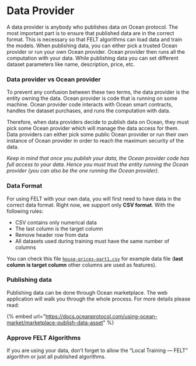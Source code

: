 # Data Provider

A data provider is anybody who publishes data on Ocean protocol. The most important part is to ensure that published data are in the correct format. This is necessary so that FELT algorithms can load data and train the models. When publishing data, you can either pick a trusted Ocean provider or run your own Ocean provider. Ocean provider then runs all the computation with your data.  While publishing data you can set different dataset parameters like name, description, price, etc.

### Data provider vs Ocean provider

To prevent any confusion between these two terms, the data provider is the entity owning the data. Ocean provider is code that is running on some machine. Ocean provider code interacts with Ocean smart contracts, handles the dataset purchases, and runs the computation with data.

Therefore, when data providers decide to publish data on Ocean, they must pick some Ocean provider which will manage the data access for them. Data providers can either pick some public Ocean provider or run their own instance of Ocean provider in order to reach the maximum security of the data.

_Keep in mind that once you publish your data, the Ocean provider code has full access to your data. Hence you must trust the entity running the Ocean provider (you can also be the one running the Ocean provider)._

### Data Format

For using FELT with your own data, you will first need to have data in the correct data format. Right now, we support only **CSV format**. With the following rules:

* CSV contains only numerical data
* The last column is the target column
* Remove header row from data
* All datasets used during training must have the same number of columns

You can check this file [`house-prices-part1.csv`](https://gist.github.com/Breta01/a8482d3cae0c257e9a7394ca72fdb281) for example data file (**last column is target column** other columns are used as features).

### Publishing data

Publishing data can be done through Ocean marketplace. The web application will walk you through the whole process. For more details please read:

{% embed url="https://docs.oceanprotocol.com/using-ocean-market/marketplace-publish-data-asset" %}

### Approve FELT Algorithms

If you are using your data, don’t forget to allow the “Local Training — FELT” algorithm or just all published algorithms.
